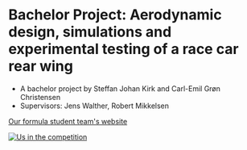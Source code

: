 # Bachelor Project: Aerodynamic design, simulations and experimental testing of a race car rear wing
- A bachelor project by Steffan Johan Kirk and Carl-Emil Grøn Christensen
- Supervisors: Jens Walther, Robert Mikkelsen

[Our formula student team's website](http://eventure.elektro.dtu.dk)

[![Us in the competition](https://i.ytimg.com/vi/_JpDj7MGyl4/maxresdefault.jpg)]()
